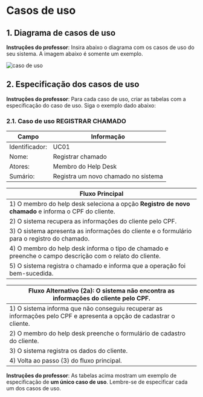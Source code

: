# Casos de uso

## 1. Diagrama de casos de uso

**Instruções do professor**: Insira abaixo o diagrama com os casos de uso do seu sistema. A imagem abaixo é somente um exemplo.

![caso de uso](caso-de-uso.png)

## 2. Especificação dos casos de uso

**Instruções do professor**: Para cada caso de uso, criar as tabelas com a especificação do caso de uso. Siga o exemplo dado abaixo:

### 2.1. Caso de uso **REGISTRAR CHAMADO**

| Campo          | Informação        |
|---|---|
| Identificador: | UC01              |
| Nome:          | Registrar chamado |
| Atores:        | Membro do Help Desk |
| Sumário:       | Registra um novo chamado no sistema |

| Fluxo Principal |
|---|
| 1) O membro do help desk seleciona a opção **Registro de novo chamado** e informa o CPF do cliente. |
| 2) O sistema recupera as informações do cliente pelo CPF.                   |
| 3) O sistema apresenta as informações do cliente e o formulário para o registro do chamado. |
| 4) O membro do help desk informa o tipo de chamado e preenche o campo descrição com o relato do cliente. |
| 5) O sistema registra o chamado e informa que a operação foi bem-sucedida. |

| Fluxo Alternativo (2a): O sistema não encontra as informações do cliente pelo CPF. |
|---|
| 1) O sistema informa que não conseguiu recuperar as informações pelo CPF e apresenta a opção de cadastrar o cliente. |
| 2) O membro do help desk preenche o formulário de cadastro do cliente. |
| 3) O sistema registra os dados do cliente. |
| 4) Volta ao passo (3) do fluxo principal. |

**Instruções do professor**: As tabelas acima mostram um exemplo de especificação de **um único caso de uso**. Lembre-se de especificar cada um dos casos de uso.


